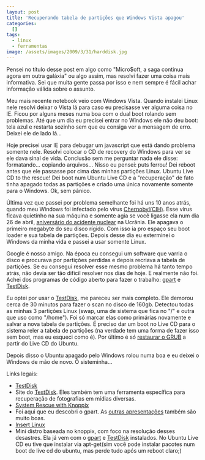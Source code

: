 ```yaml
---
layout: post
title: 'Recuperando tabela de partições que Windows Vista apagou'
categories:
  []
tags:
  - linux
  - ferramentas
image: /assets/images/2009/3/31/harddisk.jpg
---
```


Pensei no título desse post em algo como "Micro$oft, a saga continua agora em outra galáxia" ou algo assim, mas resolvi fazer uma coisa mais informativa. Sei que muita gente passa por isso e nem sempre é fácil achar informação válida sobre o assunto.

Meu mais recente notebook veio com Windows Vista. Quando instalei Linux nele resolvi deixar o Vista lá para caso eu precisasse ver alguma coisa no IE. Ficou por alguns meses numa boa com o dual boot rolando sem problemas. Até que um dia eu precisei entrar no Windows ele não deu boot: tela azul e restarta sozinho sem que eu consiga ver a mensagem de erro. Deixei ele de lado lá...

Hoje precisei usar IE para debugar um javascript que está dando problema somente nele. Resolvi colocar o CD de recovery do Windows para ver se ele dava sinal de vida. Conclusão sem me perguntar nada ele disse: formatando... copiando arquivos... Nisso eu pensei: puts ferrou! Dei reboot antes que ele passasse por cima das minhas partições Linux. Ubuntu Live CD to the rescue! Dei boot num Ubuntu Live CD e a "recuperação" de fato tinha apagado todas as partições e criado uma única novamente somente para o Windows. Ok, sem pânico.

Última vez que passei por problema semelhante foi há uns 10 anos atrás, quando meu Windows foi infectado pelo vírus [Chernobyl(CIH)][CIH]. Esse vírus ficava quietinho na sua máquina e somente agia se você ligasse ela num dia 26 de abril, [aniversário do acidente nuclear][acidente] na Ucrânia. Ele apagava o primeiro megabyte do seu disco rígido. Com isso ia pro espaço seu boot loader e sua tabela de partições. Depois desse dia eu exterminei o Windows da minha vida e passei a usar somente Linux.

Google é nosso amigo. Na época eu consegui um software que varria o disco e procurava por partições perdidas e depois recriava a tabela de partições. Se eu consegui resolver esse mesmo problema há tanto tempo atrás, não devia ser tão dificil resolver nos dias de hoje. E realmente não foi. Achei dos programas de código aberto para fazer o trabalho: [gpart][] e [TestDisk][].

Eu optei por usar o [TestDisk][], me pareceu ser mais completo. Ele demorou cerca de 30 minutos para fazer o scan no disco de 160gb. Detectou todas as minhas 3 partições Linux (swap, uma de sistema que fica no "/" e outra que uso como "/home"). Foi só marcar elas como primárias novamente e salvar a nova tabela de partições. É preciso dar um boot no Live CD para o sistema reler a tabela de partições (na verdade tem uma forma de fazer isso sem boot, mas eu esqueci como é). Por último é só [restaurar o GRUB][grubrecover] a partir do Live CD do Ubuntu.

Depois disso o Ubuntu apagado pelo Windows rolou numa boa e eu deixei o Windows de mão de novo. Ô sisteminha...

Links legais:

 * [TestDisk][]
 * Site do [TestDisk][]. Eles também tem uma ferramenta específica para recuperação de fotografias em mídias diversas.
 * [System Rescue with Knoppix](http://greenfly.org/talks/knoppix/rescue.html)
 * Foi aqui que eu descobri o gpart. As [outras apresentações](http://greenfly.org/talks/) também são muito boas.
 * [Insert Linux](http://www.inside-security.de/insert_en.html)
 * Mini distro baseada no knoppix, com foco na resolução desses desastres. Ela já vem com o [gpart][] e [TestDisk][] instalados. No Ubuntu Live CD eu tive que instalar via apt-get(sim você pode instalar pacotes num boot de live cd do ubuntu, mas perde tudo após um reboot claro;)

[acidente]: http://en.wikipedia.org/wiki/Chernobyl_accident
[CIH]: http://en.wikipedia.org/wiki/CIH_virus
[gpart]: http://en.wikipedia.org/wiki/Gpart
[TestDisk]: http://www.cgsecurity.org/wiki/TestDisk
[grubrecover]: https://help.ubuntu.com/community/RecoveringUbuntuAfterInstallingWindows
